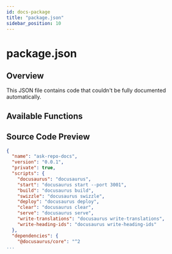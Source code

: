 ```yaml
---
id: docs-package
title: "package.json"
sidebar_position: 10
---
```


# package.json

## Overview

This JSON file contains code that couldn't be fully documented automatically.

## Available Functions



## Source Code Preview

```json
{
  "name": "ask-repo-docs",
  "version": "0.0.1",
  "private": true,
  "scripts": {
    "docusaurus": "docusaurus",
    "start": "docusaurus start --port 3001",
    "build": "docusaurus build",
    "swizzle": "docusaurus swizzle",
    "deploy": "docusaurus deploy",
    "clear": "docusaurus clear",
    "serve": "docusaurus serve",
    "write-translations": "docusaurus write-translations",
    "write-heading-ids": "docusaurus write-heading-ids"
  },
  "dependencies": {
    "@docusaurus/core": "^2
...
```